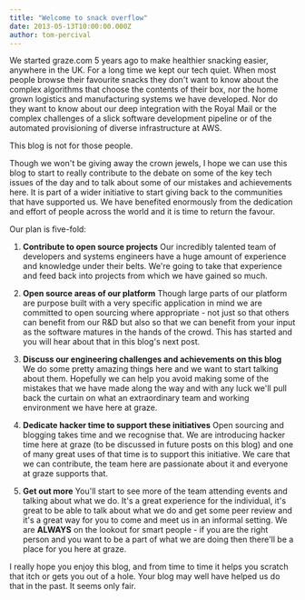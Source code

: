 ```yaml
---
title: "Welcome to snack overflow"
date: 2013-05-13T10:00:00.000Z
author: tom-percival
---
```


We started graze.com 5 years ago to make healthier snacking easier, anywhere in the UK. For a long time we kept our tech quiet.  When most people browse their favourite snacks they don't want to know about the complex algorithms that choose the contents of their box, nor the home grown logistics and manufacturing systems we have developed.  Nor do they want to know about our deep integration with the Royal Mail or the complex challenges of a slick software development pipeline or of the automated provisioning of diverse infrastructure at AWS.

This blog is not for those people.

Though we won't be giving away the crown jewels, I hope we can use this blog to start to really contribute to the debate on some of the key tech issues of the day and to talk about some of our mistakes and achievements here.  It is part of a wider initiative to start giving back to the communities that have supported us.  We have benefited enormously from the dedication and effort of people across the world and it is time to return the favour.

Our plan is five-fold:

1. **Contribute to open source projects**
Our incredibly talented team of developers and systems engineers have a huge amount of experience and knowledge under their belts. We're going to take that experience and feed back into projects from which we have gained so much.

2. **Open source areas of our platform**
Though large parts of our platform are purpose built with a very specific application in mind we are committed to open sourcing where appropriate - not just so that others can benefit from our R&D but also so that we can benefit from your input as the software matures in the hands of the crowd.  This has started and you will hear about that in this blog's next post.


3. **Discuss our engineering challenges and achievements on this blog** 
We do some pretty amazing things here and we want to start talking about them.  Hopefully we can help you avoid making some of the mistakes that we have made along the way and with any luck we'll pull back the curtain on what an extraordinary team and working environment we have here at graze.

4. **Dedicate hacker time to support these initiatives**
Open sourcing and blogging takes time and we recognise that.  We are introducing hacker time here at graze (to be discussed in future posts on this blog) and one of many great uses of that time is to support this initiative.  We care that we can contribute, the team here are passionate about it and everyone at graze supports that.

5. **Get out more**
You'll start to see more of the team attending events and talking about what we do.  It's a great experience for the individual, it's great to be able to talk about what we do and get some peer review and it's a great way for you to come and meet us in an informal setting.  We are **ALWAYS** on the lookout for smart people - if you are the right person and you want to be a part of what we are doing then there'll be a place for you here at graze.

I really hope you enjoy this blog, and from time to time it helps you scratch that itch or gets you out of a hole.  Your blog may well have helped us do that in the past. It seems only fair.

